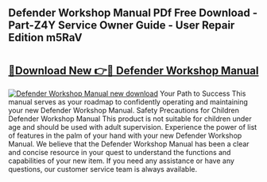 ## Defender Workshop Manual PDf Free Download - Part-Z4Y Service Owner Guide - User Repair Edition m5RaV

# <h2><a href="http://cf13426.oget.top/?id=Defender+Workshop+Manual">🔗Download New 👉🔴 Defender Workshop Manual</a></h2>

[![Defender Workshop Manual new download](https://i.imgur.com/5g1atiW.png)](http://cf13426.oget.top/?id=Defender+Workshop+Manual)
Your Path to Success This manual serves as your roadmap to confidently operating and maintaining your new Defender Workshop Manual. Safety Precautions for Children Defender Workshop Manual This product is not suitable for children under age and should be used with adult supervision. Experience the power of list of features in the palm of your hand with your new Defender Workshop Manual. We believe that the Defender Workshop Manual has been a clear and concise resource in your quest to understand the functions and capabilities of your new item. If you need any assistance or have any questions, our customer service team is always available.
